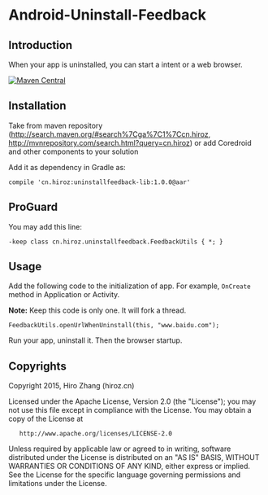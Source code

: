 # Android-Uninstall-Feedback

## Introduction

When your app is uninstalled, you can start a intent or a web browser.

[![Maven Central](https://maven-badges.herokuapp.com/maven-central/cn.hiroz/uninstallfeedback-lib/badge.svg?style=flat)](https://maven-badges.herokuapp.com/maven-central/cn.hiroz/uninstallfeedback-lib/)

## Installation

Take from maven repository (<http://search.maven.org/#search%7Cga%7C1%7Ccn.hiroz>, <http://mvnrepository.com/search.html?query=cn.hiroz>) or add Coredroid and other components to your solution


Add it as dependency in Gradle as:

```
compile 'cn.hiroz:uninstallfeedback-lib:1.0.0@aar'
```

## ProGuard

You may add this line:

```
-keep class cn.hiroz.uninstallfeedback.FeedbackUtils { *; }
```

## Usage

Add the following code to the initialization of app. For example, `OnCreate` method in Application or Activity. 

**Note:** Keep this code is only one. It will fork a thread. 

```
FeedbackUtils.openUrlWhenUninstall(this, "www.baidu.com");
```

Run your app, uninstall it. Then the browser startup.

## Copyrights

   Copyright 2015, Hiro Zhang (hiroz.cn)

   Licensed under the Apache License, Version 2.0 (the "License");
   you may not use this file except in compliance with the License.
   You may obtain a copy of the License at

       http://www.apache.org/licenses/LICENSE-2.0

   Unless required by applicable law or agreed to in writing, software
   distributed under the License is distributed on an "AS IS" BASIS,
   WITHOUT WARRANTIES OR CONDITIONS OF ANY KIND, either express or implied.
   See the License for the specific language governing permissions and
   limitations under the License.
